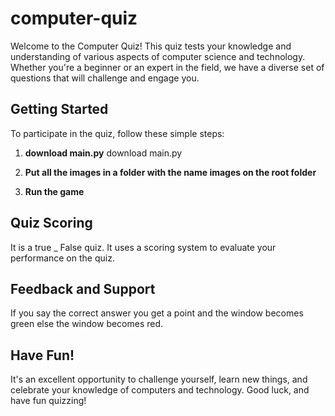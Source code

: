 # computer-quiz


Welcome to the  Computer Quiz! This quiz tests your knowledge and understanding of various aspects of computer science and technology. Whether you're a beginner or an expert in the field, we have a diverse set of questions that will challenge and engage you.

## Getting Started

To participate in the quiz, follow these simple steps:

1. **download main.py** download main.py

2. **Put all the images in a folder with the name images on the root folder** 

3. **Run the game**

## Quiz Scoring

It is a true _ False quiz. It uses a scoring system to evaluate your performance on the quiz. 
## Feedback and Support

If you say the correct answer you get a point and the window becomes green else the window becomes red.

## Have Fun!

 It's an excellent opportunity to challenge yourself, learn new things, and celebrate your knowledge of computers and technology. Good luck, and have fun quizzing!

